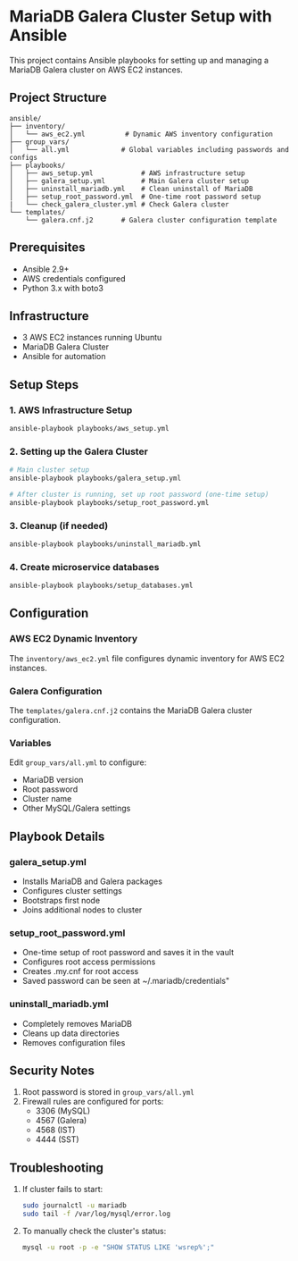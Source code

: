 # MariaDB Galera Cluster Setup with Ansible

This project contains Ansible playbooks for setting up and managing a MariaDB Galera cluster on AWS EC2 instances.

## Project Structure

```
ansible/
├── inventory/
│   └── aws_ec2.yml          # Dynamic AWS inventory configuration
├── group_vars/
│   └── all.yml             # Global variables including passwords and configs
├── playbooks/
│   ├── aws_setup.yml            # AWS infrastructure setup
│   ├── galera_setup.yml         # Main Galera cluster setup
│   ├── uninstall_mariadb.yml    # Clean uninstall of MariaDB
│   ├── setup_root_password.yml  # One-time root password setup
|   └── check_galera_cluster.yml # Check Galera cluster
└── templates/
    └── galera.cnf.j2       # Galera cluster configuration template
```

## Prerequisites

- Ansible 2.9+
- AWS credentials configured
- Python 3.x with boto3

## Infrastructure
- 3 AWS EC2 instances running Ubuntu 
- MariaDB Galera Cluster
- Ansible for automation

## Setup Steps

### 1. AWS Infrastructure Setup

```bash
ansible-playbook playbooks/aws_setup.yml
```

### 2. Setting up the Galera Cluster

```bash
# Main cluster setup
ansible-playbook playbooks/galera_setup.yml

# After cluster is running, set up root password (one-time setup)
ansible-playbook playbooks/setup_root_password.yml
```

### 3. Cleanup (if needed)

```bash
ansible-playbook playbooks/uninstall_mariadb.yml
```

### 4. Create microservice databases

```bash
ansible-playbook playbooks/setup_databases.yml
```

## Configuration

### AWS EC2 Dynamic Inventory

The `inventory/aws_ec2.yml` file configures dynamic inventory for AWS EC2 instances.

### Galera Configuration

The `templates/galera.cnf.j2` contains the MariaDB Galera cluster configuration.

### Variables

Edit `group_vars/all.yml` to configure:

- MariaDB version
- Root password
- Cluster name
- Other MySQL/Galera settings

## Playbook Details

### galera_setup.yml

- Installs MariaDB and Galera packages
- Configures cluster settings
- Bootstraps first node
- Joins additional nodes to cluster

### setup_root_password.yml

- One-time setup of root password and saves it in the vault
- Configures root access permissions
- Creates .my.cnf for root access
- Saved password can be seen at ~/.mariadb/credentials"

### uninstall_mariadb.yml

- Completely removes MariaDB
- Cleans up data directories
- Removes configuration files

## Security Notes

1. Root password is stored in `group_vars/all.yml`
2. Firewall rules are configured for ports:
   - 3306 (MySQL)
   - 4567 (Galera)
   - 4568 (IST)
   - 4444 (SST)

## Troubleshooting

1. If cluster fails to start:

   ```bash
   sudo journalctl -u mariadb
   sudo tail -f /var/log/mysql/error.log
   ```
2. To manually check the cluster's status:

   ```bash
   mysql -u root -p -e "SHOW STATUS LIKE 'wsrep%';"
   ```
